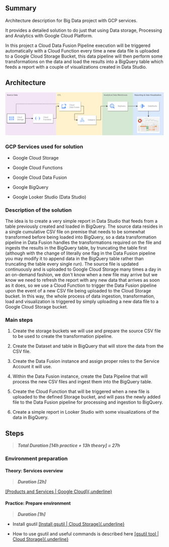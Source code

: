 ## **Summary**

Architecture description for Big Data project with GCP services.

It provides a detailed solution to do just that using Data storage,
Processing and Analytics with Google Cloud Platform.

In this project a Cloud Data Fusion Pipeline execution will be triggered
automatically with a Cloud Function every time a new data file is
uploaded to a Google Cloud Storage Bucket, this data pipeline will then
perform some transformations on the data and load the results into a
BigQuery table which feeds a report with a couple of visualizations
created in Data Studio.

## **Architecture**

![gcp-practice drawio](./media/image59.png)

### **GCP Services used for solution**

-   Google Cloud Storage

-   Google Cloud Functions

-   Google Cloud Data Fusion

-   Google BigQuery

-   Google Looker Studio (Data Studio)

### 

### **Description of the solution**

The idea is to create a very simple report in Data Studio that feeds
from a table previously created and loaded in BigQuery. The source data
resides in a single cumulative CSV file on premise that needs to be
somewhat transformed before being loaded into BigQuery, so a data
transformation pipeline in Data Fusion handles the transformations
required on the file and ingests the results in the BigQuery table, by
truncating the table first (although with the change of literally one
flag in the Data Fusion pipeline you may modify it to append data in the
BigQuery table rather than truncating the table every single run). The
source file is updated continuously and is uploaded to Google Cloud
Storage many times a day in an on-demand fashion, we don't know when a
new file may arrive but we know we need to refresh the report with any
new data that arrives as soon as it does, so we use a Cloud Function to
trigger the Data Fusion pipeline upon the event of a new CSV file being
uploaded to the Cloud Storage bucket. In this way, the whole process of
data ingestion, transformation, load and visualization is triggered by
simply uploading a new data file to a Google Cloud Storage bucket.

### **Main steps**

1.  Create the storage buckets we will use and prepare the source CSV
    file to be used to create the transformation pipeline.

2.  Create the Dataset and table in BigQuery that will store the data
    from the CSV file.

3.  Create the Data Fusion instance and assign proper roles to the
    Service Account it will use.

4.  Within the Data Fusion instance, create the Data Pipeline that will
    process the new CSV files and ingest them into the BigQuery table.

5.  Create the Cloud Function that will be triggered when a new file is
    uploaded to the defined Storage bucket, and will pass the newly
    added file to the Data Fusion pipeline for processing and ingestion
    to BigQuery.

6.  Create a simple report in Looker Studio with some visualizations of
    the data in BigQuery.

## **Steps** 

> ***Total Duration \[14h practice + 13h theory\] = 27h***

### **Environment preparation**

#### **Theory: Services overview** 

> ***Duration \[2h\]***

[[Products and Services \| Google
Cloud]{.underline}](https://cloud.google.com/products)

#### **Practice: Prepare environment**

> ***Duration \[1h\]***

-   Install gsutil [[Install gsutil \| Cloud
    Storage]{.underline}](https://cloud.google.com/storage/docs/gsutil_install)

-   How to use gsutil and useful commands is described here [[gsutil
    tool \| Cloud
    Storage]{.underline}](https://cloud.google.com/storage/docs/gsutil)


